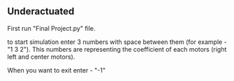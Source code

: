 
## Underactuated

First run "Final Project.py" file.

to start simulation enter 3 numbers with space between them (for example - "1 3 2").
This numbers are representing the coefficient of each motors (right left and center motors).

When you want to exit enter - "-1"
